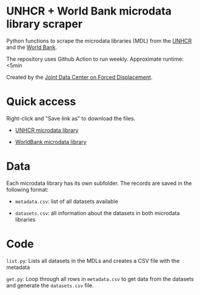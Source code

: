 # UNHCR + World Bank microdata library scraper

Python functions to scrape the microdata libraries (MDL) from the [UNHCR](https://microdata.unhcr.org/) and the [World Bank](https://microdata.worldbank.org).

The repository uses Github Action to run weekly. Approximate runtime: <5min

Created by the [Joint Data Center on Forced Displacement](https://www.jointdatacenter.org/).

# Quick access

Right-click and "Save link as" to download the files.

- [UNHCR microdata library](data/unhcr/datasets.csv)
  
- [WorldBank microdata library](data/world_bank/datasets.csv)

# Data 

Each microdata library has its own subfolder. The records are saved in the following format:

- `metadata.csv`: list of all datasets available

- `datasets.csv`: all information about the datasets in both microdata libraries

# Code

`list.py`: Lists all datasets in the MDLs and creates a CSV file with the metadata

`get.py`: Loop through all rows in `metadata.csv` to get data from the datasets and generate the `datasets.csv` file.

